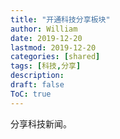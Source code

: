 ```yaml
---
title: "开通科技分享板块"
author: William
date: 2019-12-20
lastmod: 2019-12-20
categories: [shared]
tags: [科技,分享]
description: 
draft: false
ToC: true
---
```


分享科技新闻。